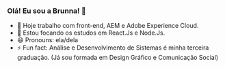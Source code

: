 ### Olá! Eu sou a Brunna! 👋

- 🔭 Hoje trabalho com front-end, AEM e Adobe Experience Cloud.
- 🌱 Estou focando os estudos em React.Js e Node.Js.
- 😄 Pronouns: ela/dela
- ⚡ Fun fact: Análise e Desenvolvimento de Sistemas é minha terceira graduação. (Já sou formada em Design Gráfico e Comunicação Social)

<picture>
  <source
    srcset="https://github-readme-stats.vercel.app/api?username=Brunnalage&show_icons=true&theme=dark"
    media="(prefers-color-scheme: dark)"
  />
</picture>

